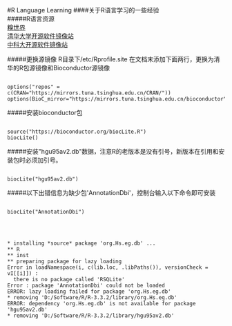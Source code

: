 #R Language Learning
####关于R语言学习的一些经验</br>
#####R语言资源</br>
[糗世界](http://blog.qiubio.com:8080) </br>
[清华大学开源软件镜像站](https://mirror.tuna.tsinghua.edu.cn/) </br>
[中科大开源软件镜像站](http://mirrors.ustc.edu.cn/)</br>

#####更换源镜像
R目录下/etc/Rprofile.site 在文档末添加下面两行，更换为清华的R包源镜像和Bioconductor源镜像</br>
<pre><code>
options("repos" = c(CRAN="https://mirrors.tuna.tsinghua.edu.cn/CRAN/"))
options(BioC_mirror="https://mirrors.tuna.tsinghua.edu.cn/bioconductor")
</code></pre>


#####安装bioconductor包
<pre><code>
source("https://bioconductor.org/biocLite.R")
biocLite()
</code></pre>


#####安装"hgu95av2.db"数据，注意R的老版本是没有引号，新版本在引用和安装包时必须加引号。
<pre><code>
biocLite("hgu95av2.db")
</code></pre>


#####以下出错信息为缺少包'AnnotationDbi'，控制台输入以下命令即可安装
<pre><code>
biocLite("AnnotationDbi")
</code></pre>
</br>
<pre><code>
* installing *source* package 'org.Hs.eg.db' ...
** R
** inst
** preparing package for lazy loading
Error in loadNamespace(i, c(lib.loc, .libPaths()), versionCheck = vI[[i]]) : 
  there is no package called 'RSQLite'
Error : package 'AnnotationDbi' could not be loaded
ERROR: lazy loading failed for package 'org.Hs.eg.db'
* removing 'D:/Software/R/R-3.3.2/library/org.Hs.eg.db'
ERROR: dependency 'org.Hs.eg.db' is not available for package 'hgu95av2.db'
* removing 'D:/Software/R/R-3.3.2/library/hgu95av2.db'
</code></pre>
